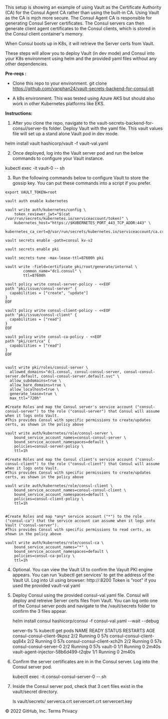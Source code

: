 This setup is showing an example of using Vault as the Certificate Authority (CA) for the Consul Agent CA rather than using the built-in CA. Using Vault as the CA is mjch more secure.
The Consul Agent CA is responsible for generating Consul Server certificates. The Consul servers can then generate client agent certificates to the Consul clients, 
which is stored in the Consul client container's memory. 

When Consul boots up in K8s, it will retrieve the Server certs from Vault.

These steps will allow you to deploy Vault (in dev mode) and Consul into your K8s environment using helm and the provided yaml files without any other dependencies.

**Pre-reqs :**

- Clone this repo to your environment.
    git clone https://github.com/vanphan24/vault-secrets-backend-for-consul.git

- A k8s environment. This was tested using Azure AKS but should also work in other Kubernetes platforms like EKS.

**Instructions:**

1. After you clone the repo, navigate to the vault-secrets-backend-for-consul/server-tls folder.
   Deploy Vault with the yaml file. This vault values file will set up a stand alone Vault pod in dev mode.

  helm install vault hashicorp/vault -f vault-val.yaml 
  
2. Once deployed, log into the Vault server pod and run the below commands to configure your Vault instance.

  kubectl exec -it vault-0 -- sh
  
3. Run the following commands below to configure Vault to store the gossip key. You can put these commands into a script if you prefer.

```
export VAULT_TOKEN=root

vault auth enable kubernetes

vault write auth/kubernetes/config \
    token_reviewer_jwt="$(cat /var/run/secrets/kubernetes.io/serviceaccount/token)" \
    kubernetes_host="https://$KUBERNETES_PORT_443_TCP_ADDR:443" \
    kubernetes_ca_cert=@/var/run/secrets/kubernetes.io/serviceaccount/ca.crt

vault secrets enable -path=consul kv-v2

vault secrets enable pki

vault secrets tune -max-lease-ttl=87600h pki

vault write -field=certificate pki/root/generate/internal \
        common_name="dc1.consul" \
        ttl=87600h

vault policy write consul-server-policy - <<EOF
path "pki/issue/consul-server" {
  capabilities = ["create", "update"]
}
EOF

vault policy write consul-client-policy - <<EOF
path "pki/issue/consul-client" {
  capabilities = ["read"]
}
EOF

vault policy write consul-ca-policy - <<EOF
path "pki/cert/ca" {
  capabilities = ["read"]
}
EOF


vault write pki/roles/consul-server \
  allowed_domains="dc1.consul, consul-consul-server, consul-consul-server.default, consul-consul-server.default.svc" \
  allow_subdomains=true \
  allow_bare_domains=true \
  allow_localhost=true \
  generate_lease=true \
  max_ttl="720h"

#Create Roles and map the Consul server's service account ("consul-consul-server") to the role ("consul-server") that Consul will assume when it logs onto Vault.
#This provides Consul with specific permissions to create/updates certs, as shown in the policy above

vault write auth/kubernetes/role/consul-server \
    bound_service_account_names=consul-consul-server \
    bound_service_account_namespaces=default \
    policies=consul-server-policy \
    ttl=1h

#Create Roles and map the Consul client's service account ("consul-consul-client") to the role ("consul-client") that Consul will assume when it logs onto Vault.
#This provides Consul with specific permissions to create/updates certs, as shown in the policy above

vault write auth/kubernetes/role/consul-client \
    bound_service_account_names=consul-consul-client \
    bound_service_account_namespaces=default \
    policies=consul-client-policy \
    ttl=1h


#Create Roles and map *any* service account ("*") to the role ("consul-ca") that the service account can assume when it logs onto Vault ("consul-server").
#This provides Consul with specific permissions to read certs, as shown in the policy above

vault write auth/kubernetes/role/consul-ca \
    bound_service_account_names="*" \
    bound_service_account_namespaces=default \
    policies=consul-ca-policy \
    ttl=1h

```
        
4. Optional. You can view the Vault UI to confirm the Vayult PKI engine appears. You can run 'kubectl get services' to get the address of the Vault UI.
   Log into UI using browser: http://<vualt-ui-service-IP-address>:8200
   Token is "root" if you used the provided vault-val yaml
   
   
5. Deploy Consul using the provided consul-val.yaml file. Consul will deploy and retreive Server certs files from Vault. 
   You can log onto one of the Consul server pods and navigate to the /vault/secrets folder to confirm the 3 files appear.
   
   helm install consul hashicorp/consul -f consul-val.yaml --wait --debug

    server-tls % kubectl get pods
    NAME                                  READY   STATUS    RESTARTS   AGE
    consul-consul-client-9kpsz            2/2     Running   0          57s
    consul-consul-client-qq84x            2/2     Running   0          57s
    consul-consul-client-xch2h            2/2     Running   0          57s
    consul-consul-server-0                2/2     Running   0          57s
    vault-0                               1/1     Running   0          2m40s
    vault-agent-injector-58b6d499-t2qbv   1/1     Running   0          2m40s
    
    
6. Confirm the server certificates are in in the Consul server. Log into the Consul server pod.
    
    kubectl exec -it consul-consul-server-0 -- sh

7. Inside the Consul server pod, check that 3 cert files exist in the vault/secret directory.

    ls vault/secrets/
    serverca.crt    servercert.crt  servercert.key



© 2022 GitHub, Inc.
Terms
Privacy
